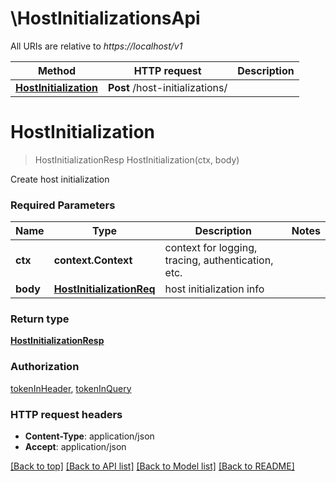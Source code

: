 # \HostInitializationsApi

All URIs are relative to *https://localhost/v1*

Method | HTTP request | Description
------------- | ------------- | -------------
[**HostInitialization**](HostInitializationsApi.md#HostInitialization) | **Post** /host-initializations/ | 


# **HostInitialization**
> HostInitializationResp HostInitialization(ctx, body)


Create host initialization

### Required Parameters

Name | Type | Description  | Notes
------------- | ------------- | ------------- | -------------
 **ctx** | **context.Context** | context for logging, tracing, authentication, etc.
  **body** | [**HostInitializationReq**](HostInitializationReq.md)| host initialization info | 

### Return type

[**HostInitializationResp**](HostInitializationResp.md)

### Authorization

[tokenInHeader](../README.md#tokenInHeader), [tokenInQuery](../README.md#tokenInQuery)

### HTTP request headers

 - **Content-Type**: application/json
 - **Accept**: application/json

[[Back to top]](#) [[Back to API list]](../README.md#documentation-for-api-endpoints) [[Back to Model list]](../README.md#documentation-for-models) [[Back to README]](../README.md)

